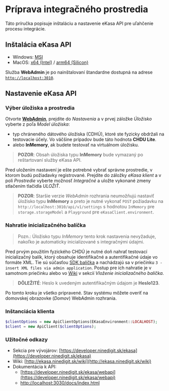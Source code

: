 # Príprava integračného prostredia

Táto príručka popisuje inštaláciu a nastavenie eKasa API pre uľahčenie procesu integrácie.

## Inštalácia eKasa API
 - Windows: [MSI](https://ekasa.ninedigit.sk/portos-ekasa-api-setup.latest.msi)
 - MacOS: [x64 (Intel)](https://ekasa.ninedigit.sk/portos-ekasa-api-setup.latest.osx-x64.pkg) / [arm64 (Silicon)](https://ekasa.ninedigit.sk/portos-ekasa-api-setup.latest.osx-arm64.pkg)

Služba **WebAdmin** je po nainštalovaní štandardne dostupná na adrese [`http://localhost:3010`](http://localhost:3010).

## Nastavenie eKasa API

### Výber úložiska a prostredia

Otvorte [**WebAdmin**](http://localhost:3010), prejdite do *Nastavenia* a v prvej záložke *Úložisko* vyberte z poľa *Model úložiska*:
 - typ chráneného dátového úložiska (CDHÚ), ktoré ste fyzicky obdržali na testovacie účely. Vo väčšine prípadov bude táto hodnota **CHDU Lite**.
 - alebo **InMemory**, ak budete testovať na virtuálnom úložisku.

 > **POZOR**: Obsah úložiska typu **InMemory** bude vymazaný po reštartovaní služby eKasa API.

Pred uložením nastavení je ešte potrebné vybrať správne prostredie, v ktorom budú požiadavky registrované. Prejdite do záložky *eKasa klient* a v poli *Prostredie* vyberte možnosť *Integračné* a uložte vykonané zmeny stlačením tlačidla *ULOŽIŤ*.

 > **POZOR**: Staršie verzie *WebAdmin* rozhrania neumožňujú nastaviť úložisko typu **InMemory** a preto je nutné vykonať `POST` požiadavku na `http://localhost:3010/api/v1/settings` s hodnotou `InMemory` pre `storage.storageModel` a `Playground` pre `eKasaClient.environment`.

### Nahratie inicializačného balíčka

> Pozn.: Úložisko typu *InMemory* tento krok nastavenia nevyžaduje, nakoľko je automaticky inicializované s integračnými údajmi.

Pred prvým použitím fyzického CHDÚ je nutné doň nahrať testovací inicializačný balík, ktorý obsahuje identifikačné a autentifikačné údaje vo formáte XML. Tie sú súčasťou [SDK balíčka](https://ekasa.ninedigit.sk/downloads/portos-ekasa-api-sdk.zip) a nachádzajú sa v priečinku `3 - insert XML files via admin application`. Postup pre ich nahratie je v samotnom priečinku alebo vo [Wiki](https://ekasa.ninedigit.sk/wiki/knowledge-base/instalacia-portos-ekasa-sluzby) v sekcií *Vloženie inicializačného balíčka*.

> **DÔLEŽITÉ**: Heslo k uvedeným autentifikačným údajom je **Heslo123**.

Po tomto kroku je všetko pripravené. Stav systému môžete overiť na domovskej obrazovke (*Domov*) WebAdmin rozhrania.

### Inštanciácia klienta

```php
$clientOptions = new ApiClientOptions(EKasaEnvironment::LOCALHOST);
$client = new ApiClient($clientOptions);
```

### Užitočné odkazy
 - Sekcia pre vývojárov: [https://developer.ninedigit.sk/ekasa](https://developer.ninedigit.sk/ekasa)
 - Wiki: [http://ekasa.ninedigit.sk/wiki](http://ekasa.ninedigit.sk/wiki)
 - Dokumentácia k API:
    - [https://developer.ninedigit.sk/ekasa/webapi](https://developer.ninedigit.sk/ekasa/webapi)
    - [http://localhost:3030/docs/index.html](http://localhost:3030/docs/index.html)